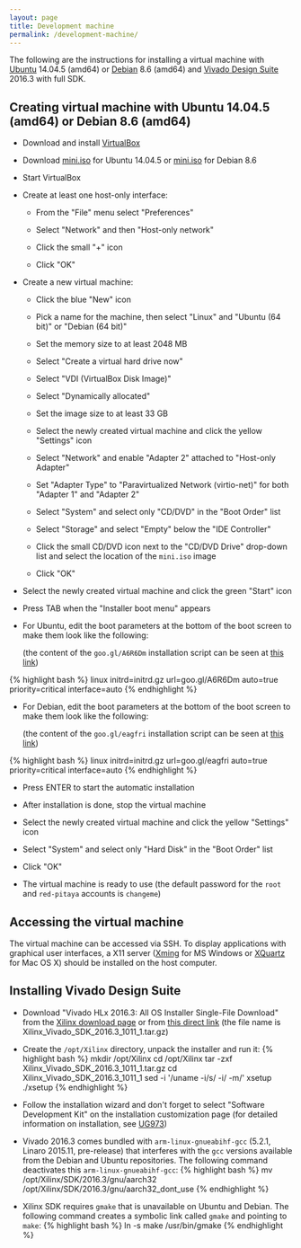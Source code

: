```yaml
---
layout: page
title: Development machine
permalink: /development-machine/
---
```


The following are the instructions for installing a virtual machine with [Ubuntu](http://wiki.ubuntu.com/TrustyTahr/ReleaseNotes) 14.04.5 (amd64) or [Debian](http://www.debian.org/releases/jessie) 8.6 (amd64) and [Vivado Design Suite](http://www.xilinx.com/products/design-tools/vivado) 2016.3 with full SDK.

Creating virtual machine with Ubuntu 14.04.5 (amd64) or Debian 8.6 (amd64)
-----

- Download and install [VirtualBox](https://www.virtualbox.org/wiki/Downloads)

- Download [mini.iso](http://ftp.heanet.ie/pub/ubuntu/dists/trusty-updates/main/installer-amd64/current/images/netboot/mini.iso) for Ubuntu 14.04.5 or [mini.iso](http://ftp.heanet.ie/pub/debian/dists/jessie/main/installer-amd64/current/images/netboot/mini.iso) for Debian 8.6

- Start VirtualBox

- Create at least one host-only interface:

  - From the "File" menu select "Preferences"

  - Select "Network" and then "Host-only network"

  - Click the small "+" icon

  - Click "OK"

- Create a new virtual machine:

  - Click the blue "New" icon

  - Pick a name for the machine, then select "Linux" and "Ubuntu (64 bit)" or "Debian (64 bit)"

  - Set the memory size to at least 2048 MB

  - Select "Create a virtual hard drive now"

  - Select "VDI (VirtualBox Disk Image)"

  - Select "Dynamically allocated"

  - Set the image size to at least 33 GB

  - Select the newly created virtual machine and click the yellow "Settings" icon

  - Select "Network" and enable "Adapter 2" attached to "Host-only Adapter"

  - Set "Adapter Type" to "Paravirtualized Network (virtio-net)" for both "Adapter 1" and "Adapter 2"

  - Select "System" and select only "CD/DVD" in the "Boot Order" list

  - Select "Storage" and select "Empty" below the "IDE Controller"

  - Click the small CD/DVD icon next to the "CD/DVD Drive" drop-down list and select the location of the `mini.iso` image

  - Click "OK"

- Select the newly created virtual machine and click the green "Start" icon

- Press TAB when the "Installer boot menu" appears

- For Ubuntu, edit the boot parameters at the bottom of the boot screen to make them look like the following:

  (the content of the `goo.gl/A6R6Dm` installation script can be seen at [this link](https://github.com/pavel-demin/red-pitaya-notes/blob/gh-pages/etc/ubuntu.seed))

{% highlight bash %}
linux initrd=initrd.gz url=goo.gl/A6R6Dm auto=true priority=critical interface=auto
{% endhighlight %}

- For Debian, edit the boot parameters at the bottom of the boot screen to make them look like the following:

  (the content of the `goo.gl/eagfri` installation script can be seen at [this link](https://github.com/pavel-demin/red-pitaya-notes/blob/gh-pages/etc/debian.seed))

{% highlight bash %}
linux initrd=initrd.gz url=goo.gl/eagfri auto=true priority=critical interface=auto
{% endhighlight %}

- Press ENTER to start the automatic installation

- After installation is done, stop the virtual machine

- Select the newly created virtual machine and click the yellow "Settings" icon

- Select "System" and select only "Hard Disk" in the "Boot Order" list

- Click "OK"

- The virtual machine is ready to use (the default password for the `root` and `red-pitaya` accounts is `changeme`)

Accessing the virtual machine
-----

The virtual machine can be accessed via SSH. To display applications with graphical user interfaces, a X11 server ([Xming](http://sourceforge.net/projects/xming) for MS Windows or [XQuartz](http://xquartz.macosforge.org) for Mac OS X) should be installed on the host computer.

Installing Vivado Design Suite
-----

- Download "Vivado HLx 2016.3: All OS Installer Single-File Download" from the [Xilinx download page](http://www.xilinx.com/support/download/index.html/content/xilinx/en/downloadNav/vivado-design-tools/2016-3.html) or from [this direct link](https://secure.xilinx.com/webreg/register.do?group=dlc&version=2016.3&akdm=0&filename=Xilinx_Vivado_SDK_2016.3_1011_1.tar.gz) (the file name is Xilinx_Vivado_SDK_2016.3_1011_1.tar.gz)

- Create the `/opt/Xilinx` directory, unpack the installer and run it:
{% highlight bash %}
mkdir /opt/Xilinx
cd /opt/Xilinx
tar -zxf Xilinx_Vivado_SDK_2016.3_1011_1.tar.gz
cd Xilinx_Vivado_SDK_2016.3_1011_1
sed -i '/uname -i/s/ -i/ -m/' xsetup
./xsetup
{% endhighlight %}

- Follow the installation wizard and don't forget to select "Software Development Kit" on the installation customization page (for detailed information on installation, see [UG973](http://www.xilinx.com/support/documentation/sw_manuals/xilinx2016_3/ug973-vivado-release-notes-install-license.pdf))

- Vivado 2016.3 comes bundled with `arm-linux-gnueabihf-gcc` (5.2.1, Linaro 2015.11, pre-release) that interferes with the `gcc` versions available from the Debian and Ubuntu repositories. The following command deactivates this `arm-linux-gnueabihf-gcc`:
{% highlight bash %}
mv /opt/Xilinx/SDK/2016.3/gnu/aarch32 /opt/Xilinx/SDK/2016.3/gnu/aarch32_dont_use
{% endhighlight %}

- Xilinx SDK requires `gmake` that is unavailable on Ubuntu and Debian. The following command creates a symbolic link called `gmake` and pointing to `make`:
{% highlight bash %}
ln -s make /usr/bin/gmake
{% endhighlight %}
